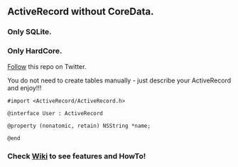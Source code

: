 ## ActiveRecord without CoreData.
### Only SQLite.
### Only HardCore.

[Follow](https://twitter.com/#!/iactiverecord) this repo on Twitter.

You do not need to create tables manually - just describe your ActiveRecord and enjoy!!!

    #import <ActiveRecord/ActiveRecord.h>

    @interface User : ActiveRecord

    @property (nonatomic, retain) NSString *name;

    @end
    

### Check [Wiki](https://github.com/AlexDenisov/iActiveRecord/wiki) to see features and HowTo!
